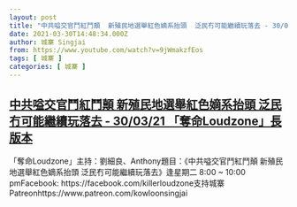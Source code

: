 ```yaml
---
layout: post
title: "中共嗌交官鬥紅鬥顛  新殖民地選舉紅色嫡系抬頭  泛民冇可能繼續玩落去 - 30/03/21 「奪命Loudzone」長版本"
date: 2021-03-30T14:48:34.000Z
author: 城寨 Singjai
from: https://www.youtube.com/watch?v=9jWmakzfEos
tags: [ 城寨 ]
categories: [ 城寨 ]
---
```

<!--1617115714000-->
[中共嗌交官鬥紅鬥顛  新殖民地選舉紅色嫡系抬頭  泛民冇可能繼續玩落去 - 30/03/21 「奪命Loudzone」長版本](https://www.youtube.com/watch?v=9jWmakzfEos)
------

<div>
「奪命Loudzone」主持：劉細良、Anthony題目：《中共嗌交官鬥紅鬥顛  新殖民地選舉紅色嫡系抬頭  泛民冇可能繼續玩落去》逢星期二 8:00 ~ 10:00 pmFacebook: https://facebook.com/killerloudzone支持城寨Patreonhttps://www.patreon.com/kowloonsingjai
</div>
